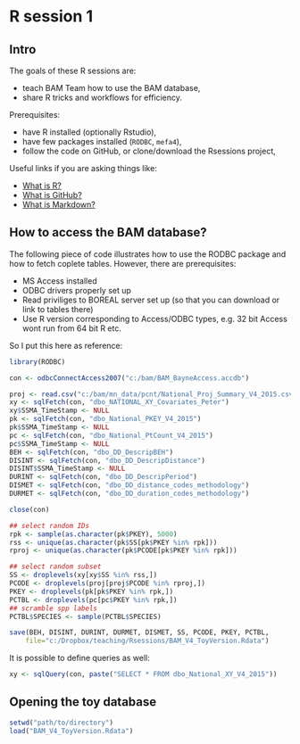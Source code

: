 R session 1
===========

## Intro

The goals of these R sessions are:

* teach BAM Team how to use the BAM database,
* share R tricks and workflows for efficiency.

Prerequisites:

* have R installed (optionally Rstudio),
* have few packages installed (`RODBC`, `mefa4`),
* follow the code on GitHub, or clone/download the Rsessions project,

Useful links if you are asking things like:

* [What is R?](http://www.r-project.org/)
* [What is GitHub?](https://github.com/about)
* [What is Markdown?](https://github.com/adam-p/markdown-here/wiki/Markdown-Cheatsheet)

## How to access the BAM database?

The following piece of code illustrates how to use the
RODBC package and how to fetch coplete tables.
However, there are prerequisites:

* MS Access installed
* ODBC drivers properly set up
* Read priviliges to BOREAL server set up (so that you can download or link to tables there)
* Use R version corresponding to Access/ODBC types, e.g. 32 bit Access wont run from 64 bit R etc.

So I put this here as reference:

```R
library(RODBC)

con <- odbcConnectAccess2007("c:/bam/BAM_BayneAccess.accdb")

proj <- read.csv("c:/bam/mn_data/pcnt/National_Proj_Summary_V4_2015.csv")
xy <- sqlFetch(con, "dbo_NATIONAL_XY_Covariates_Peter")
xy$SSMA_TimeStamp <- NULL
pk <- sqlFetch(con, "dbo_National_PKEY_V4_2015")
pk$SSMA_TimeStamp <- NULL
pc <- sqlFetch(con, "dbo_National_PtCount_V4_2015")
pc$SSMA_TimeStamp <- NULL
BEH <- sqlFetch(con, "dbo_DD_DescripBEH")
DISINT <- sqlFetch(con, "dbo_DD_DescripDistance")
DISINT$SSMA_TimeStamp <- NULL
DURINT <- sqlFetch(con, "dbo_DD_DescripPeriod")
DISMET <- sqlFetch(con, "dbo_DD_distance_codes_methodology")
DURMET <- sqlFetch(con, "dbo_DD_duration_codes_methodology")

close(con)

## select random IDs
rpk <- sample(as.character(pk$PKEY), 5000)
rss <- unique(as.character(pk$SS[pk$PKEY %in% rpk]))
rproj <- unique(as.character(pk$PCODE[pk$PKEY %in% rpk]))

## select random subset
SS <- droplevels(xy[xy$SS %in% rss,])
PCODE <- droplevels(proj[proj$PCODE %in% rproj,])
PKEY <- droplevels(pk[pk$PKEY %in% rpk,])
PCTBL <- droplevels(pc[pc$PKEY %in% rpk,])
## scramble spp labels
PCTBL$SPECIES <- sample(PCTBL$SPECIES)

save(BEH, DISINT, DURINT, DURMET, DISMET, SS, PCODE, PKEY, PCTBL,
    file="c:/Dropbox/teaching/Rsessions/BAM_V4_ToyVersion.Rdata")
```

It is possible to define queries as well:

```R
xy <- sqlQuery(con, paste("SELECT * FROM dbo_National_XY_V4_2015"))
```

## Opening the toy database

```R
setwd("path/to/directory")
load("BAM_V4_ToyVersion.Rdata")
```


